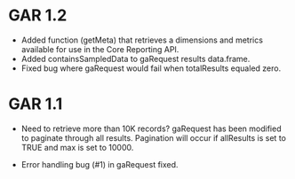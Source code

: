 # GAR 1.2

* Added function (getMeta) that retrieves a dimensions and metrics available for use in the Core Reporting API.
* Added containsSampledData to gaRequest results data.frame.
* Fixed bug where gaRequest would fail when totalResults equaled zero.

# GAR 1.1

*  Need to retrieve more than 10K records? gaRequest has been modified to paginate through all results. Pagination will occur if allResults is set to TRUE and max is set to 10000.

* Error handling bug (#1) in gaRequest fixed.

